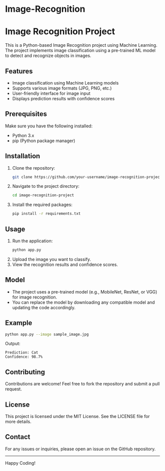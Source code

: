 # Image-Recognition

# Image Recognition Project

This is a Python-based Image Recognition project using Machine Learning. The project implements image classification using a pre-trained ML model to detect and recognize objects in images.

## Features
- Image classification using Machine Learning models
- Supports various image formats (JPG, PNG, etc.)
- User-friendly interface for image input
- Displays prediction results with confidence scores

## Prerequisites
Make sure you have the following installed:
- Python 3.x
- pip (Python package manager)

## Installation
1. Clone the repository:
    ```bash
    git clone https://github.com/your-username/image-recognition-project.git
    ```
2. Navigate to the project directory:
    ```bash
    cd image-recognition-project
    ```
3. Install the required packages:
    ```bash
    pip install -r requirements.txt
    ```

## Usage
1. Run the application:
    ```bash
    python app.py
    ```
2. Upload the image you want to classify.
3. View the recognition results and confidence scores.

## Model
- The project uses a pre-trained model (e.g., MobileNet, ResNet, or VGG) for image recognition.
- You can replace the model by downloading any compatible model and updating the code accordingly.

## Example
```bash
python app.py --image sample_image.jpg
```
Output:
```
Prediction: Cat
Confidence: 98.7%
```

## Contributing
Contributions are welcome! Feel free to fork the repository and submit a pull request.

## License
This project is licensed under the MIT License. See the LICENSE file for more details.

## Contact
For any issues or inquiries, please open an issue on the GitHub repository.

---
Happy Coding!

